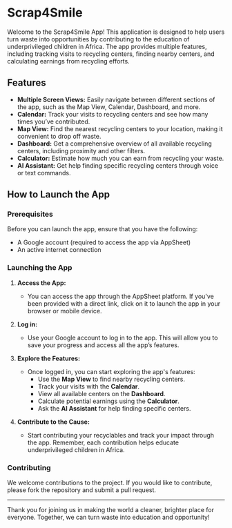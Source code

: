# Scrap4Smile

Welcome to the Scrap4Smile App! This application is designed to help users turn waste into opportunities by contributing to the education of underprivileged children in Africa. The app provides multiple features, including tracking visits to recycling centers, finding nearby centers, and calculating earnings from recycling efforts.

## Features

- **Multiple Screen Views:** Easily navigate between different sections of the app, such as the Map View, Calendar, Dashboard, and more.
- **Calendar:** Track your visits to recycling centers and see how many times you’ve contributed.
- **Map View:** Find the nearest recycling centers to your location, making it convenient to drop off waste.
- **Dashboard:** Get a comprehensive overview of all available recycling centers, including proximity and other filters.
- **Calculator:** Estimate how much you can earn from recycling your waste.
- **AI Assistant:** Get help finding specific recycling centers through voice or text commands.

## How to Launch the App

### Prerequisites

Before you can launch the app, ensure that you have the following:

- A Google account (required to access the app via AppSheet)
- An active internet connection

### Launching the App

1. **Access the App:**
   - You can access the app through the AppSheet platform. If you've been provided with a direct link, click on it to launch the app in your browser or mobile device.

2. **Log in:**
   - Use your Google account to log in to the app. This will allow you to save your progress and access all the app’s features.

3. **Explore the Features:**
   - Once logged in, you can start exploring the app's features:
     - Use the **Map View** to find nearby recycling centers.
     - Track your visits with the **Calendar**.
     - View all available centers on the **Dashboard**.
     - Calculate potential earnings using the **Calculator**.
     - Ask the **AI Assistant** for help finding specific centers.

4. **Contribute to the Cause:**
   - Start contributing your recyclables and track your impact through the app. Remember, each contribution helps educate underprivileged children in Africa.


### Contributing

We welcome contributions to the project. If you would like to contribute, please fork the repository and submit a pull request.

---

Thank you for joining us in making the world a cleaner, brighter place for everyone. Together, we can turn waste into education and opportunity!
